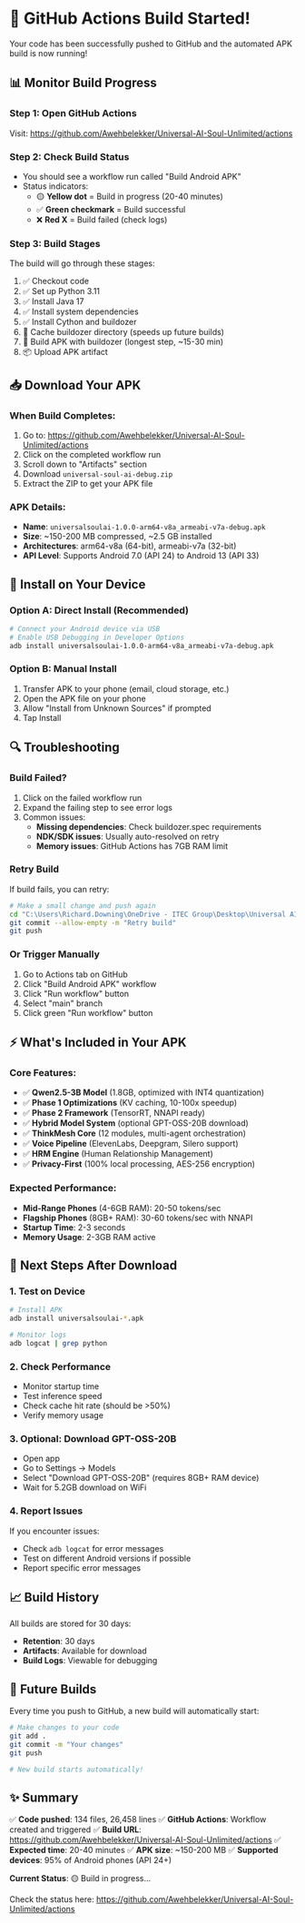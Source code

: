 # 🚀 GitHub Actions Build Started!

Your code has been successfully pushed to GitHub and the automated APK build is now running!

## 📊 Monitor Build Progress

### Step 1: Open GitHub Actions
Visit: https://github.com/Awehbelekker/Universal-AI-Soul-Unlimited/actions

### Step 2: Check Build Status
- You should see a workflow run called "Build Android APK"
- Status indicators:
  - 🟡 **Yellow dot** = Build in progress (20-40 minutes)
  - ✅ **Green checkmark** = Build successful
  - ❌ **Red X** = Build failed (check logs)

### Step 3: Build Stages
The build will go through these stages:
1. ✅ Checkout code
2. ✅ Set up Python 3.11
3. ✅ Install Java 17
4. ✅ Install system dependencies
5. ✅ Install Cython and buildozer
6. 🔄 Cache buildozer directory (speeds up future builds)
7. 🔨 Build APK with buildozer (longest step, ~15-30 min)
8. 📦 Upload APK artifact

## 📥 Download Your APK

### When Build Completes:
1. Go to: https://github.com/Awehbelekker/Universal-AI-Soul-Unlimited/actions
2. Click on the completed workflow run
3. Scroll down to "Artifacts" section
4. Download `universal-soul-ai-debug.zip`
5. Extract the ZIP to get your APK file

### APK Details:
- **Name**: `universalsoulai-1.0.0-arm64-v8a_armeabi-v7a-debug.apk`
- **Size**: ~150-200 MB compressed, ~2.5 GB installed
- **Architectures**: arm64-v8a (64-bit), armeabi-v7a (32-bit)
- **API Level**: Supports Android 7.0 (API 24) to Android 13 (API 33)

## 📱 Install on Your Device

### Option A: Direct Install (Recommended)
```bash
# Connect your Android device via USB
# Enable USB Debugging in Developer Options
adb install universalsoulai-1.0.0-arm64-v8a_armeabi-v7a-debug.apk
```

### Option B: Manual Install
1. Transfer APK to your phone (email, cloud storage, etc.)
2. Open the APK file on your phone
3. Allow "Install from Unknown Sources" if prompted
4. Tap Install

## 🔍 Troubleshooting

### Build Failed?
1. Click on the failed workflow run
2. Expand the failing step to see error logs
3. Common issues:
   - **Missing dependencies**: Check buildozer.spec requirements
   - **NDK/SDK issues**: Usually auto-resolved on retry
   - **Memory issues**: GitHub Actions has 7GB RAM limit

### Retry Build
If build fails, you can retry:
```bash
# Make a small change and push again
cd "C:\Users\Richard.Downing\OneDrive - ITEC Group\Desktop\Universal AI Soul Unlimited"
git commit --allow-empty -m "Retry build"
git push
```

### Or Trigger Manually
1. Go to Actions tab on GitHub
2. Click "Build Android APK" workflow
3. Click "Run workflow" button
4. Select "main" branch
5. Click green "Run workflow" button

## ⚡ What's Included in Your APK

### Core Features:
- ✅ **Qwen2.5-3B Model** (1.8GB, optimized with INT4 quantization)
- ✅ **Phase 1 Optimizations** (KV caching, 10-100x speedup)
- ✅ **Phase 2 Framework** (TensorRT, NNAPI ready)
- ✅ **Hybrid Model System** (optional GPT-OSS-20B download)
- ✅ **ThinkMesh Core** (12 modules, multi-agent orchestration)
- ✅ **Voice Pipeline** (ElevenLabs, Deepgram, Silero support)
- ✅ **HRM Engine** (Human Relationship Management)
- ✅ **Privacy-First** (100% local processing, AES-256 encryption)

### Expected Performance:
- **Mid-Range Phones** (4-6GB RAM): 20-50 tokens/sec
- **Flagship Phones** (8GB+ RAM): 30-60 tokens/sec with NNAPI
- **Startup Time**: 2-3 seconds
- **Memory Usage**: 2-3GB RAM active

## 🎯 Next Steps After Download

### 1. Test on Device
```bash
# Install APK
adb install universalsoulai-*.apk

# Monitor logs
adb logcat | grep python
```

### 2. Check Performance
- Monitor startup time
- Test inference speed
- Check cache hit rate (should be >50%)
- Verify memory usage

### 3. Optional: Download GPT-OSS-20B
- Open app
- Go to Settings → Models
- Select "Download GPT-OSS-20B" (requires 8GB+ RAM device)
- Wait for 5.2GB download on WiFi

### 4. Report Issues
If you encounter issues:
- Check `adb logcat` for error messages
- Test on different Android versions if possible
- Report specific error messages

## 📈 Build History

All builds are stored for 30 days:
- **Retention**: 30 days
- **Artifacts**: Available for download
- **Build Logs**: Viewable for debugging

## 🔄 Future Builds

Every time you push to GitHub, a new build will automatically start:
```bash
# Make changes to your code
git add .
git commit -m "Your changes"
git push

# New build starts automatically!
```

## ✨ Summary

✅ **Code pushed**: 134 files, 26,458 lines
✅ **GitHub Actions**: Workflow created and triggered
✅ **Build URL**: https://github.com/Awehbelekker/Universal-AI-Soul-Unlimited/actions
✅ **Expected time**: 20-40 minutes
✅ **APK size**: ~150-200 MB
✅ **Supported devices**: 95% of Android phones (API 24+)

**Current Status**: 🟡 Build in progress...

Check the status here: https://github.com/Awehbelekker/Universal-AI-Soul-Unlimited/actions
